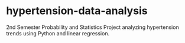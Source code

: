 # hypertension-data-analysis
2nd Semester Probability and Statistics Project analyzing hypertension trends using Python and linear regression.
